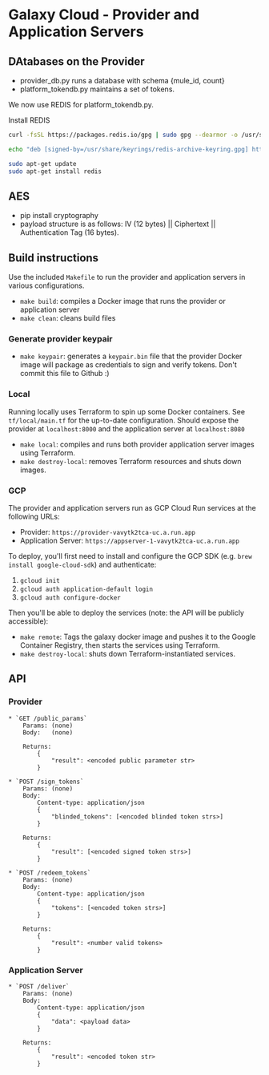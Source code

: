 # Galaxy Cloud - Provider and Application Servers

## DAtabases on the Provider
* provider_db.py runs a database with schema {mule_id, count}
* platform_tokendb.py maintains a set of tokens.  

We now use REDIS for platform_tokendb.py. 

Install REDIS

```bash
curl -fsSL https://packages.redis.io/gpg | sudo gpg --dearmor -o /usr/share/keyrings/redis-archive-keyring.gpg

echo "deb [signed-by=/usr/share/keyrings/redis-archive-keyring.gpg] https://packages.redis.io/deb $(lsb_release -cs) main" | sudo tee /etc/apt/sources.list.d/redis.list

sudo apt-get update
sudo apt-get install redis
```

## AES
* pip install cryptography
* payload structure is as follows: IV (12 bytes) || Ciphertext || Authentication Tag (16 bytes).


## Build instructions

Use the included `Makefile` to run the provider and application servers in various configurations.

 * `make build`: compiles a Docker image that runs the provider or application server
 * `make clean`: cleans build files

### Generate provider keypair

 * `make keypair`: generates a `keypair.bin` file that the provider Docker image will package as credentials to sign and verify tokens. Don't commit this file to Github :)

### Local

Running locally uses Terraform to spin up some Docker containers. See `tf/local/main.tf` for the up-to-date configuration. Should expose the provider at `localhost:8000` and the application server at `localhost:8080`

 * `make local`: compiles and runs both provider application server images using Terraform.
 * `make destroy-local`: removes Terraform resources and shuts down images.

### GCP

The provider and application servers run as GCP Cloud Run services at the following URLs:

* Provider: `https://provider-vavytk2tca-uc.a.run.app`
* Application Server: `https://appserver-1-vavytk2tca-uc.a.run.app`

To deploy, you'll first need to install and configure the GCP SDK (e.g. `brew install google-cloud-sdk`) and authenticate:

1. `gcloud init`
2. `gcloud auth application-default login`
3. `gcloud auth configure-docker`

Then you'll be able to deploy the services (note: the API will be publicly accessible):

 * `make remote`: Tags the galaxy docker image and pushes it to the Google Container Registry, then starts the services using Terraform.
 * `make destroy-local`: shuts down Terraform-instantiated services.

## API

### Provider

    * `GET /public_params`
        Params: (none)
        Body:   (none)

        Returns:
            {
                "result": <encoded public parameter str>
            }

    * `POST /sign_tokens`
        Params: (none)
        Body: 
            Content-type: application/json
            {
                "blinded_tokens": [<encoded blinded token strs>]
            }

        Returns:
            {
                "result": [<encoded signed token strs>]
            }

    * `POST /redeem_tokens`
        Params: (none)
        Body:
            Content-type: application/json
            {
                "tokens": [<encoded token strs>]
            }

        Returns:
            {
                "result": <number valid tokens>
            }

### Application Server

    * `POST /deliver`
        Params: (none)
        Body:
            Content-type: application/json
            {
                "data": <payload data>
            }

        Returns:
            {
                "result": <encoded token str>
            }
